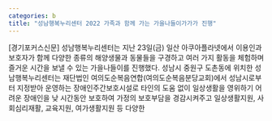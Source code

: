```yaml
---
categories: b
title: "성남행복누리센터 2022 가족과 함께 가는 가을나들이가가가 진행"
---
```

[경기포커스신문] 성남행복누리센터는 지난 23일(금) 일산 아쿠아플라넷에서 이용인과 보호자가 함께 다양한 종류의 해양생물과 동물들을 구경하고 여러 가지 활동을 체험하며 즐거운 시간을 보낼 수 있는 가을나들이를 진행했다. 성남시 중원구 도촌동에 위치한 성남행복누리센터는 재단법인 여의도순복음연합(여의도순복음분당교회)에서 성남시로부터 지정받아 운영하는 장애인주간보호시설로 타인의 도움 없이 일상생활을 영위하기 어려운 장애인을 낮 시간동안 보호하여 가정의 보호부담을 경감시켜주고 일상생활지원, 사회심리재활, 교육지원, 여가생활지원 등 다양한